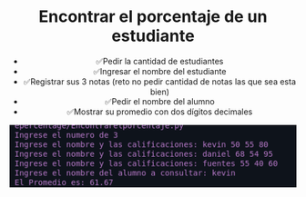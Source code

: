 <h1 align="center">Encontrar el porcentaje de un estudiante</h1>

<ul>
  <li align="center">✅Pedir la cantidad de estudiantes</li>
  <li align="center">✅Ingresar el nombre del estudiante</li>
  <li align="center">✅Registrar sus 3 notas (reto no pedir cantidad de notas las que sea esta bien)</li>
  <li align="center">✅Pedir el nombre del alumno</li>
  <li align="center">✅Mostrar su promedio con dos dígitos decimales</li>
</ul>

<p align="center">
  <img src="resultado.png" alt="Resultado del Programa">
</p>
